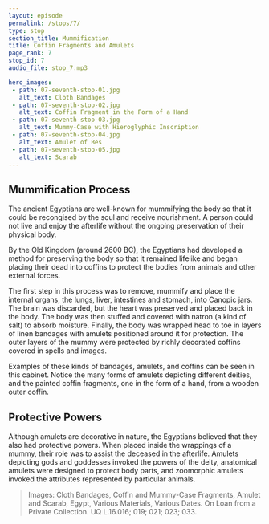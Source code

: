 ```yaml
---
layout: episode
permalink: /stops/7/
type: stop
section_title: Mummification
title: Coffin Fragments and Amulets 
page_rank: 7
stop_id: 7
audio_file: stop_7.mp3

hero_images:
 - path: 07-seventh-stop-01.jpg
   alt_text: Cloth Bandages 
 - path: 07-seventh-stop-02.jpg
   alt_text: Coffin Fragment in the Form of a Hand
 - path: 07-seventh-stop-03.jpg
   alt_text: Mummy-Case with Hieroglyphic Inscription 
 - path: 07-seventh-stop-04.jpg
   alt_text: Amulet of Bes
 - path: 07-seventh-stop-05.jpg
   alt_text: Scarab
---
```


## Mummification Process
The ancient Egyptians are well-known for mummifying the body so that it could be recongised by the soul and receive nourishment. A person could not live and enjoy the afterlife without the ongoing preservation of their physical body.

By the Old Kingdom (around 2600 BC), the Egyptians had developed a method for preserving the body so that it remained lifelike and began placing their dead into coffins to protect the bodies from animals and other external forces. 

The first step in this process was to remove, mummify and place the internal organs, the lungs, liver, intestines and stomach, into Canopic jars. The brain was discarded, but the heart was preserved and placed back in the body. The body was then stuffed and covered with natron (a kind of salt) to absorb moisture. Finally, the body was wrapped head to toe in layers of linen bandages with amulets positioned around it for protection. The outer layers of the mummy were protected by richly decorated coffins covered in spells and images. 

Examples of these kinds of bandages, amulets, and coffins can be seen in this cabinet. Notice the many forms of amulets depicting different deities, and the painted coffin fragments, one in the form of a hand, from a wooden outer coffin.  

## Protective Powers
Although amulets are decorative in nature, the Egyptians believed that they also had protective powers. When placed inside the wrappings of a mummy, their role was to assist the deceased in the afterlife. Amulets depicting gods and goddesses invoked the powers of the deity, anatomical amulets were designed to protect body parts, and zoomorphic amulets invoked the attributes represented by particular animals.

> Images: Cloth Bandages, Coffin and Mummy-Case Fragments, Amulet and Scarab, Egypt, Various Materials, Various Dates. On Loan from a Private Collection. UQ L.16.016; 019; 021; 023; 033.
